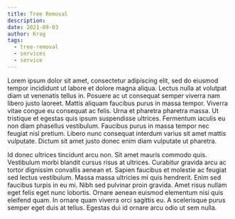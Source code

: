 ```yaml
---
title: Tree Removal
description: 
date: 2021-09-03
author: Krag
tags:
  - tree-removal
  - services
  - service
---
```


Lorem ipsum dolor sit amet, consectetur adipiscing elit, sed do eiusmod tempor incididunt ut labore et dolore magna aliqua. Lectus nulla at volutpat diam ut venenatis tellus in. Posuere ac ut consequat semper viverra nam libero justo laoreet. Mattis aliquam faucibus purus in massa tempor. Viverra vitae congue eu consequat ac felis. Urna et pharetra pharetra massa. Ut tristique et egestas quis ipsum suspendisse ultrices. Fermentum iaculis eu non diam phasellus vestibulum. Faucibus purus in massa tempor nec feugiat nisl pretium. Libero nunc consequat interdum varius sit amet mattis vulputate. Dictum sit amet justo donec enim diam vulputate ut pharetra.

Id donec ultrices tincidunt arcu non. Sit amet mauris commodo quis. Vestibulum morbi blandit cursus risus at ultrices. Curabitur gravida arcu ac tortor dignissim convallis aenean et. Sapien faucibus et molestie ac feugiat sed lectus vestibulum. Massa massa ultricies mi quis hendrerit. Enim sed faucibus turpis in eu mi. Nibh sed pulvinar proin gravida. Amet risus nullam eget felis eget nunc lobortis. Ornare aenean euismod elementum nisi quis eleifend quam. In ornare quam viverra orci sagittis eu. A scelerisque purus semper eget duis at tellus. Egestas dui id ornare arcu odio ut sem nulla.